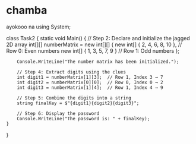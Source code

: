 # chamba
ayokooo na
using System;

class Task2
{
    static void Main()
    {
        // Step 2: Declare and initialize the jagged 2D array
        int[][] numberMatrix = new int[][]
        {
            new int[] { 2, 4, 6, 8, 10 },  // Row 0: Even numbers
            new int[] { 1, 3, 5, 7, 9 }    // Row 1: Odd numbers
        };

        Console.WriteLine("The number matrix has been initialized.");

        // Step 4: Extract digits using the clues
        int digit1 = numberMatrix[1][3];  // Row 1, Index 3 → 7
        int digit2 = numberMatrix[0][0];  // Row 0, Index 0 → 2
        int digit3 = numberMatrix[1][4];  // Row 1, Index 4 → 9

        // Step 5: Combine the digits into a string
        string finalKey = $"{digit1}{digit2}{digit3}";

        // Step 6: Display the password
        Console.WriteLine("The password is: " + finalKey);
    }
}
